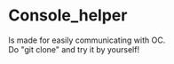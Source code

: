 # Console_helper
Is made for easily communicating with OC.  
Do "git clone" and try it by yourself!
